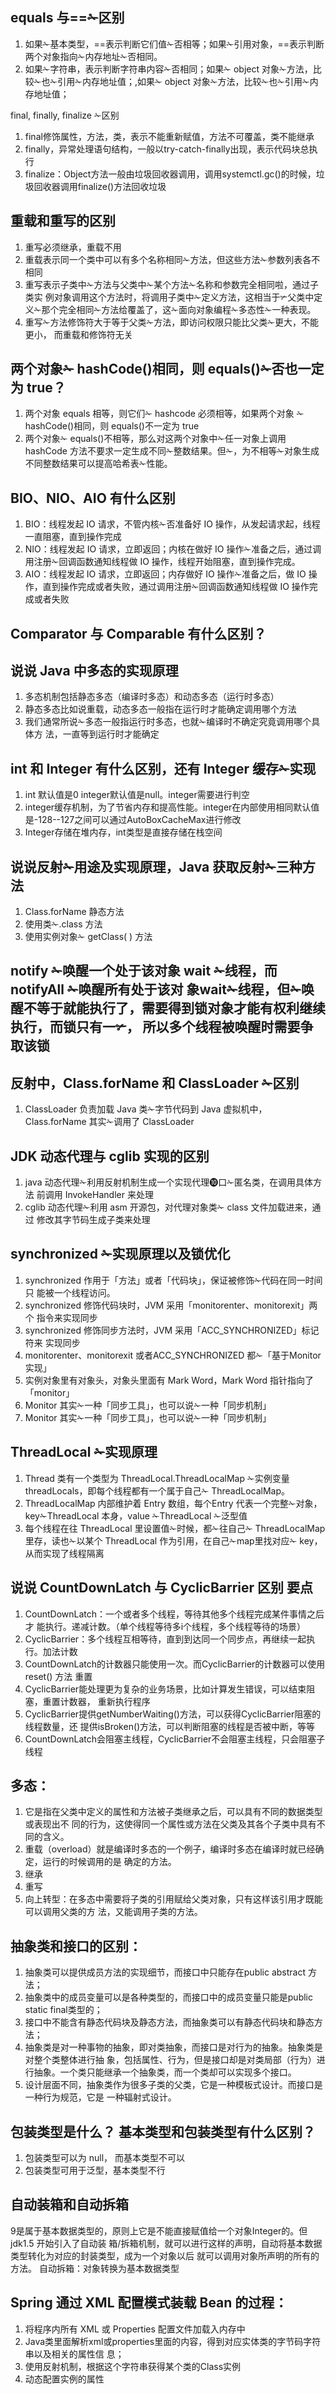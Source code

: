 ## equals 与==✁区别
1. 如果✁基本类型，==表示判断它们值✁否相等；如果✁引用对象，==表示判断两个对象指向✁内存地址✁否相同。
2. 如果✁字符串，表示判断字符串内容✁否相同；如果✁ object 对象✁方法，比较✁也✁引用✁内存地址值；,如果✁ object 对象✁方法，比较✁也✁引用✁内存地址值；

final, finally, finalize ✁区别
1. final修饰属性，方法，类，表示不能重新赋值，方法不可覆盖，类不能继承
2. finally，异常处理语句结构，一般以try-catch-finally出现，表示代码块总执行
3. finalize：Object方法一般由垃圾回收器调用，调用systemctl.gc()的时候，垃圾回收器调用finalize()方法回收垃圾

## 重载和重写的区别
1. 重写必须继承，重载不用
2. 重载表示同一个类中可以有多个名称相同✁方法，但这些方法✁参数列表各不相同
3. 重写表示子类中✁方法与父类中✁某个方法✁名称和参数完全相同啦，通过子类实 例对象调用这个方法时，将调用子类中✁定义方法，这相当于✃父类中定义✁那个完全相同✁方法给覆盖了，这✁面向对象编程✁多态性✁一种表现。
4. 重写✁方法修饰符大于等于父类✁方法，即访问权限只能比父类✁更大，不能更小， 而重载和修饰符无关

## 两个对象✁ hashCode()相同，则 equals()✁否也一定为 true？
1. 两个对象 equals 相等，则它们✁ hashcode 必须相等，如果两个对象 ✁hashCode()相同，则 equals()不一定为 true
2. 两个对象✁ equals()不相等，那么对这两个对象中✁任一对象上调用 hashCode 方法不要求一定生成不同✁整数结果。但✁，为不相等✁对象生成不同整数结果可以提高哈希表✁性能。

## BIO、NIO、AIO 有什么区别
1. BIO：线程发起 IO 请求，不管内核✁否准备好 IO 操作，从发起请求起，线程 一直阻塞，直到操作完成
2. NIO：线程发起 IO 请求，立即返回；内核在做好 IO 操作✁准备之后，通过调 用注册✁回调函数通知线程做 IO 操作，线程开始阻塞，直到操作完成。
3. AIO：线程发起 IO 请求，立即返回；内存做好 IO 操作✁准备之后，做 IO 操 作，直到操作完成或者失败，通过调用注册✁回调函数通知线程做 IO 操作完成或者失败

## Comparator 与 Comparable 有什么区别？

## 说说 Java 中多态的实现原理
1. 多态机制包括静态多态（编译时多态）和动态多态（运行时多态）
2. 静态多态比如说重载，动态多态一般指在运行时才能确定调用哪个方法
3. 我们通常所说✁多态一般指运行时多态，也就✁编译时不确定究竟调用哪个具体方 法，一直等到运行时才能确定

## int 和 Integer 有什么区别，还有 Integer 缓存✁实现
1. int 默认值是0 integer默认值是null。integer需要进行判空
2. integer缓存机制，为了节省内存和提高性能。integer在内部使用相同默认值是-128--127之间可以通过AutoBoxCacheMax进行修改
3. Integer存储在堆内存，int类型是直接存储在栈空间

## 说说反射✁用途及实现原理，Java 获取反射✁三种方法
1. Class.forName 静态方法
2. 使用类✁.class 方法
3. 使用实例对象✁ getClass( ) 方法

## notify ✁唤醒一个处于该对象 wait ✁线程，而 notifyAll ✁唤醒所有处于该对 象wait✁线程，但✁唤醒不等于就能执行了，需要得到锁对象才能有权利继续执行，而锁只有一✃， 所以多个线程被唤醒时需要争取该锁

## 反射中，Class.forName 和 ClassLoader ✁区别
1. ClassLoader 负责加载 Java 类✁字节代码到 Java 虚拟机中，Class.forName 其实✁调用了 ClassLoader

## JDK 动态代理与 cglib 实现的区别
1. java 动态代理✁利用反射机制生成一个实现代理➓口✁匿名类，在调用具体方法 前调用 InvokeHandler 来处理
2. cglib 动态代理✁利用 asm 开源包，对代理对象类✁ class 文件加载进来，通过 修改其字节码生成子类来处理

## synchronized ✁实现原理以及锁优化
1. synchronized 作用于「方法」或者「代码块」，保证被修饰✁代码在同一时间只 能被一个线程访问。
2. synchronized 修饰代码块时，JVM 采用「monitorenter、monitorexit」两个 指令来实现同步
3. synchronized 修饰同步方法时，JVM 采用「ACC_SYNCHRONIZED」标记符来 实现同步
4. monitorenter、monitorexit 或者ACC_SYNCHRONIZED 都✁「基于Monitor 实现」
5. 实例对象里有对象头，对象头里面有 Mark Word，Mark Word 指针指向了 「monitor」
6. Monitor 其实✁一种「同步工具」，也可以说✁一种「同步机制」
7. Monitor 其实✁一种「同步工具」，也可以说✁一种「同步机制」

## ThreadLocal ✁实现原理
1. Thread 类有一个类型为 ThreadLocal.ThreadLocalMap ✁实例变量 threadLocals，即每个线程都有一个属于自己✁ ThreadLocalMap。
2. ThreadLocalMap 内部维护着 Entry 数组，每个Entry 代表一个完整✁对象， key✁ThreadLocal 本身，value ✁ThreadLocal ✁泛型值
3. 每个线程在往 ThreadLocal 里设置值✁时候，都✁往自己✁ ThreadLocalMap 里存，读也✁以某个 ThreadLocal 作为引用，在自己✁map里找对应✁ key，从而实现了线程隔离

## 说说 CountDownLatch 与 CyclicBarrier 区别 要点
1. CountDownLatch：一个或者多个线程，等待其他多个线程完成某件事情之后才 能执行。递减计数。（单个线程等待多i个线程，多个线程等待的场景）
2. CyclicBarrier：多个线程互相等待，直到到达同一个同步点，再继续一起执行。加法计数
3. CountDownLatch的计数器只能使用一次。而CyclicBarrier的计数器可以使用reset() 方法 重置
4. CyclicBarrier能处理更为复杂的业务场景，比如计算发生错误，可以结束阻塞，重置计数器， 重新执行程序
5. CyclicBarrier提供getNumberWaiting()方法，可以获得CyclicBarrier阻塞的线程数量，还 提供isBroken()方法，可以判断阻塞的线程是否被中断，等等
6. CountDownLatch会阻塞主线程，CyclicBarrier不会阻塞主线程，只会阻塞子线程

## 多态：
1. 它是指在父类中定义的属性和方法被子类继承之后，可以具有不同的数据类型或表现出不 同的行为，这使得同一个属性或方法在父类及其各个子类中具有不同的含义。
2. 重载（overload）就是编译时多态的一个例子，编译时多态在编译时就已经确定，运行的时候调用的是 确定的方法。
3. 继承
4. 重写
5. 向上转型：在多态中需要将子类的引用赋给父类对象，只有这样该引用才既能可以调用父类的方 法，又能调用子类的方法。

## 抽象类和接口的区别：
1. 抽象类可以提供成员方法的实现细节，而接口中只能存在public abstract 方法；
2. 抽象类中的成员变量可以是各种类型的，而接口中的成员变量只能是public static final类型的；
3. 接口中不能含有静态代码块及静态方法，而抽象类可以有静态代码块和静态方法；
4. 抽象类是对一种事物的抽象，即对类抽象，而接口是对行为的抽象。抽象类是对整个类整体进行抽 象，包括属性、行为，但是接口却是对类局部（行为）进行抽象。一个类只能继承一个抽象类，而一个类却可以实现多个接口。
5. 设计层面不同，抽象类作为很多子类的父类，它是一种模板式设计。而接口是一种行为规范，它是 一种辐射式设计。

## 包装类型是什么？ 基本类型和包装类型有什么区别？
1. 包装类型可以为 null， 而基本类型不可以
2. 包装类型可用于泛型，基本类型不行

## 自动装箱和自动拆箱
9是属于基本数据类型的，原则上它是不能直接赋值给一个对象Integer的。但jdk1.5 开始引入了自动装 箱/拆箱机制，就可以进行这样的声明，自动将基本数据类型转化为对应的封装类型，成为一个对象以后
就可以调用对象所声明的所有的方法。
自动拆箱：对象转换为基本数据类型

## Spring 通过 XML 配置模式装载 Bean 的过程：
1. 将程序内所有 XML 或 Properties 配置文件加载入内存中
2. Java类里面解析xml或properties里面的内容，得到对应实体类的字节码字符串以及相关的属性信 息；
3. 使用反射机制，根据这个字符串获得某个类的Class实例
4. 动态配置实例的属性


